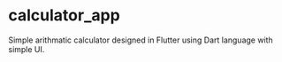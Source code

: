 # calculator_app
 Simple arithmatic calculator designed in Flutter using Dart language with simple UI.
